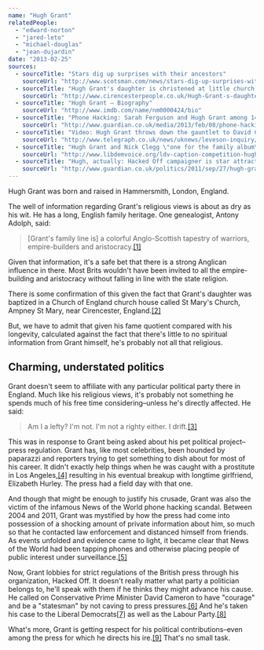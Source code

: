 ```yaml
---
name: "Hugh Grant"
relatedPeople:
  - "edward-norton"
  - "jared-leto"
  - "michael-douglas"
  - "jean-dujardin"
date: "2013-02-25"
sources:
  - sourceTitle: "Stars dig up surprises with their ancestors"
    sourceUrl: "http://www.scotsman.com/news/stars-dig-up-surprises-with-their-ancestors-1-729532"
  - sourceTitle: "Hugh Grant's daughter is christened at little church near Cirencester"
    sourceUrl: "http://www.cirencesterpeople.co.uk/Hugh-Grant-s-daughter-christened-little-church/story-15967569-detail/story.html"
  - sourceTitle: "Hugh Grant – Biography"
    sourceUrl: "http://www.imdb.com/name/nm0000424/bio"
  - sourceTitle: "Phone Hacking: Sarah Ferguson and Hugh Grant among 144 to win damages"
    sourceUrl: "http://www.guardian.co.uk/media/2013/feb/08/phone-hacking-sarah-ferguson-hugh-grant"
  - sourceTitle: "Video: Hugh Grant throws down the gauntlet to David Cameron to act on press regulation"
    sourceUrl: "http://www.telegraph.co.uk/news/uknews/leveson-inquiry/9709726/Hugh-Grant-throws-down-the-gauntlet-to-David-Cameron-to-act-on-press-regulation.html"
  - sourceTitle: "Hugh Grant and Nick Clegg \"one for the family album\" edition"
    sourceUrl: "http://www.libdemvoice.org/ldv-caption-competition-hugh-grant-and-nick-clegg-one-for-the-family-album-edition-25300.html"
  - sourceTitle: "Hugh, actually: Hacked Off campaigner is star attraction of conference circuit"
    sourceUrl: "http://www.guardian.co.uk/politics/2011/sep/27/hugh-grant-conference-circuit"
---
```


Hugh Grant was born and raised in Hammersmith, London, England.

The well of information regarding Grant's religious views is about as dry as his wit. He has a long, English family heritage. One genealogist, Antony Adolph, said:

>[Grant's family line is] a colorful Anglo-Scottish tapestry of warriors, empire-builders and aristocracy.<a class="source-citation" href="#http://www.scotsman.com/news/stars-dig-up-surprises-with-their-ancestors-1-729532" title="Stars dig up surprises with their ancestors">[1]</a>

Given that information, it's a safe bet that there is a strong Anglican influence in there. Most Brits wouldn't have been invited to all the empire-building and aristocracy without falling in line with the state religion.

There is some confirmation of this given the fact that Grant's daughter was baptized in a Church of England church house called St Mary's Church, Ampney St Mary, near Cirencester, England.<a class="source-citation" href="#http://www.cirencesterpeople.co.uk/Hugh-Grant-s-daughter-christened-little-church/story-15967569-detail/story.html" title="Hugh Grant&apos;s daughter is christened at little church near Cirencester">[2]</a>

But, we have to admit that given his fame quotient compared with his longevity, calculated against the fact that there's little to no spiritual information from Grant himself, he's probably not all that religious.


## Charming, understated politics

Grant doesn't seem to affiliate with any particular political party there in England. Much like his religious views, it's probably not something he spends much of his free time considering–unless he's directly affected. He said:

>Am I a lefty? I'm not. I'm not a righty either. I drift.<a class="source-citation" href="#http://www.imdb.com/name/nm0000424/bio" title="Hugh Grant – Biography">[3]</a>

This was in response to Grant being asked about his pet political project–press regulation. Grant has, like most celebrities, been hounded by paparazzi and reporters trying to get something to dish about for most of his career. It didn't exactly help things when he was caught with a prostitute in Los Angeles,<a class="source-citation" href="#http://www.imdb.com/name/nm0000424/bio" title="Hugh Grant – Biography">[4]</a> resulting in his eventual breakup with longtime girlfriend, Elizabeth Hurley. The press had a field day with that one.

And though that might be enough to justify his crusade, Grant was also the victim of the infamous News of the World phone hacking scandal. Between 2004 and 2011, Grant was mystified by how the press had come into possession of a shocking amount of private information about him, so much so that he contacted law enforcement and distanced himself from friends. As events unfolded and evidence came to light, it became clear that News of the World had been tapping phones and otherwise placing people of public interest under surveillance.<a class="source-citation" href="#http://www.guardian.co.uk/media/2013/feb/08/phone-hacking-sarah-ferguson-hugh-grant" title="Phone Hacking: Sarah Ferguson and Hugh Grant among 144 to win damages">[5]</a>

Now, Grant lobbies for strict regulations of the British press through his organization, Hacked Off. It doesn't really matter what party a politician belongs to, he'll speak with them if he thinks they might advance his cause. He called on Conservative Prime Minister David Cameron to have "courage" and be a "statesman" by not caving to press pressures.<a class="source-citation" href="#http://www.telegraph.co.uk/news/uknews/leveson-inquiry/9709726/Hugh-Grant-throws-down-the-gauntlet-to-David-Cameron-to-act-on-press-regulation.html" title="Video: Hugh Grant throws down the gauntlet to David Cameron to act on press regulation">[6]</a> And he's taken his case to the Liberal Democrats<a class="source-citation" href="#http://www.libdemvoice.org/ldv-caption-competition-hugh-grant-and-nick-clegg-one-for-the-family-album-edition-25300.html" title="Hugh Grant and Nick Clegg &quot;one for the family album&quot; edition">[7]</a> as well as the Labour Party.<a class="source-citation" href="#http://www.guardian.co.uk/politics/2011/sep/27/hugh-grant-conference-circuit" title="Hugh, actually: Hacked Off campaigner is star attraction of conference circuit">[8]</a>

What's more, Grant is getting respect for his political contributions–even among the press for which he directs his ire.<a class="source-citation" href="#http://www.guardian.co.uk/politics/2011/sep/27/hugh-grant-conference-circuit" title="Hugh, actually: Hacked Off campaigner is star attraction of conference circuit">[9]</a> That's no small task.